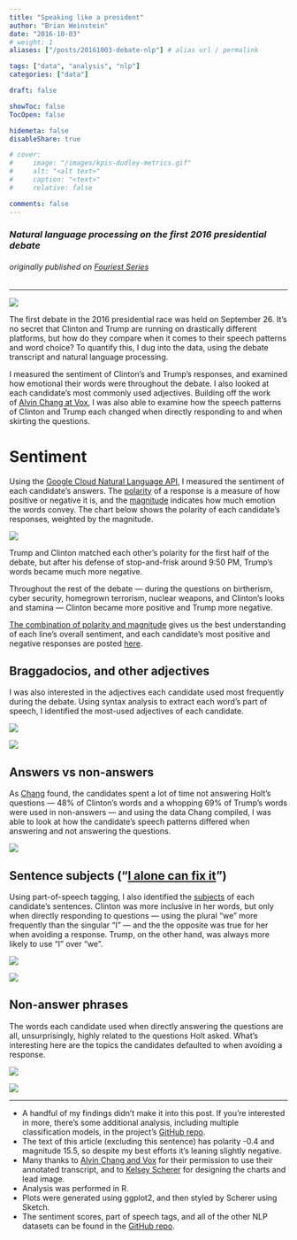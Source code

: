 ```yaml
---
title: "Speaking like a president"
author: "Brian Weinstein"
date: "2016-10-03"
# weight: 1
aliases: ["/posts/20161003-debate-nlp"] # alias url / permalink

tags: ["data", "analysis", "nlp"]
categories: ["data"]

draft: false

showToc: false
TocOpen: false

hidemeta: false
disableShare: true

# cover:
#     image: "/images/kpis-dudley-metrics.gif"
#     alt: "<alt text>"
#     caption: "<text>"
#     relative: false

comments: false
---
```




### _Natural language processing on the first 2016 presidential debate_

###### _originally published on_ [_Fouriest Series_](https://fouriestseries.tumblr.com/post/151287440363/natural-language-processing-on-the-first-2016)



---

![](/images/debate-header.png)


The first debate in the 2016 presidential race was held on September 26. It’s no secret that Clinton and Trump are running on drastically different platforms, but how do they compare when it comes to their speech patterns and word choice? To quantify this, I dug into the data, using the debate transcript and natural language processing.

I measured the sentiment of Clinton’s and Trump’s responses, and examined how emotional their words were throughout the debate. I also looked at each candidate’s most commonly used adjectives. Building off the work of [Alvin Chang at Vox](https://www.vox.com/debates/2016/9/27/13070616/debate-clinton-trump-not-answers/in/12771101), I was also able to examine how the speech patterns of Clinton and Trump each changed when directly responding to and when skirting the questions.

# Sentiment

Using the [Google Cloud Natural Language API](https://cloud.google.com/natural-language/), I measured the sentiment of each candidate’s answers. The [polarity](https://cloud.google.com/natural-language/docs/basics#sentiment_analysis_response_fields) of a response is a measure of how positive or negative it is, and the [magnitude](https://cloud.google.com/natural-language/docs/basics#sentiment_analysis_response_fields) indicates how much emotion the words convey. The chart below shows the polarity of each candidate’s responses, weighted by the magnitude.

![](/images/debate-sentiment.png)

Trump and Clinton matched each other’s polarity for the first half of the debate, but after his defense of stop-and-frisk around 9:50 PM, Trump’s words became much more negative.

Throughout the rest of the debate — during the questions on birtherism, cyber security, homegrown terrorism, nuclear weapons, and Clinton’s looks and stamina — Clinton became more positive and Trump more negative.

[The combination of polarity and magnitude](https://cloud.google.com/natural-language/docs/basics#interpreting_sentiment_analysis_values) gives us the best understanding of each line’s overall sentiment, and each candidate’s most positive and negative responses are posted [here](https://github.com/BrianWeinstein/presidential-debate-nlp/blob/master/quotes.md).

## Braggadocios, and other adjectives

I was also interested in the adjectives each candidate used most frequently during the debate. Using syntax analysis to extract each word’s part of speech, I identified the most-used adjectives of each candidate.

![](/images/debate-clinton-adj.png)

![](/images/debate-trump-adj.png)

## Answers vs non-answers

As [Chang](https://www.vox.com/debates/2016/9/27/13070616/debate-clinton-trump-not-answers/in/12771101) found, the candidates spent a lot of time not answering Holt’s questions — 48% of Clinton’s words and a whopping 69% of Trump’s words were used in non-answers — and using the data Chang compiled, I was able to look at how the candidate’s speech patterns differed when answering and not answering the questions.

![](/images/debate-nonanswers.png)

## Sentence subjects (“[I alone can fix it](https://www.theatlantic.com/politics/archive/2016/07/trump-rnc-speech-alone-fix-it/492557/)”)

Using part-of-speech tagging, I also identified the [subjects](https://universaldependencies.org/en/dep/nsubj.html) of each candidate’s sentences. Clinton was more inclusive in her words, but only when directly responding to questions — using the plural “we” more frequently than the singular “I” — and the the opposite was true for her when avoiding a response. Trump, on the other hand, was always more likely to use “I” over “we”.

![](/images/debate-clinton-subj.png)

![](/images/debate-trump-subj.png)

## Non-answer phrases

The words each candidate used when directly answering the questions are all, unsurprisingly, highly related to the questions Holt asked. What’s interesting here are the topics the candidates defaulted to when avoiding a response.

![](/images/debate-clinton-nonanswer.png)

![](/images/debate-trump-nonanswer.png)

---

- A handful of my findings didn’t make it into this post. If you’re interested in more, there’s some additional analysis, including multiple classification models, in the project’s [GitHub repo](https://github.com/BrianWeinstein/presidential-debate-nlp).
- The text of this article (excluding this sentence) has polarity -0.4 and magnitude 15.5, so despite my best efforts it’s leaning slightly negative.
- Many thanks to [Alvin Chang and Vox](https://www.vox.com/debates/2016/9/27/13070616/debate-clinton-trump-not-answers/in/12771101) for their permission to use their annotated transcript, and to [Kelsey Scherer](https://twitter.com/kelsa_) for designing the charts and lead image.
- Analysis was performed in R.
- Plots were generated using ggplot2, and then styled by Scherer using Sketch.
- The sentiment scores, part of speech tags, and all of the other NLP datasets can be found in the [GitHub repo](https://github.com/BrianWeinstein/presidential-debate-nlp).
